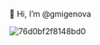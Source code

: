👋 Hi, I’m @gmigenova

![76d0bf2f8148bd0](https://github.com/gmigenova/gmigenova/assets/27173760/054c5911-a339-4be9-ac6a-3440fd0e834f)

<!---
gmigenova/gmigenova is a ✨ special ✨ repository because its `README.md` (this file) appears on your GitHub profile.
You can click the Preview link to take a look at your changes.
--->
